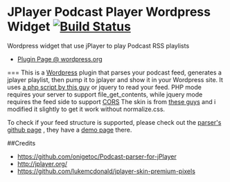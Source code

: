 JPlayer Podcast Player Wordpress Widget   [![Build Status](https://travis-ci.org/ycfreeman/jplayer-podcast-wordpress-widget.svg?branch=master)](https://travis-ci.org/ycfreeman/jplayer-podcast-wordpress-widget)
===

Wordpress widget that use jPlayer to play Podcast RSS playlists

* [Plugin Page @ wordpress.org](https://wordpress.org/plugins/podcast-player-widget/)

===
This is a [Wordpress](https://wordpress.org/) plugin that parses your podcast feed, generates a jplayer playlist, then pump it to jplayer and show it in your Wordpress site. It uses [a php script by this guy](https://github.com/onigetoc/Podcast-parser-for-jPlayer) or jquery to read your feed. PHP mode requires your server to support file_get_contents, while jquery mode requires the feed side to support [CORS](https://en.wikipedia.org/wiki/Cross-origin_resource_sharing)
The skin is from [these guys](https://github.com/lukemcdonald/jplayer-skin-premium-pixels) and i modified it slightly to get it work without normalize.css.

To check if your feed structure is supported, please check out the [parser's github page](https://github.com/onigetoc/Podcast-parser-for-jPlayer) , they have a [demo page](http://scripts.toolurl.com/audio/Podcast-parser-for-jPlayer/demo.html) there.

##Credits
* https://github.com/onigetoc/Podcast-parser-for-jPlayer
* http://jplayer.org/
* https://github.com/lukemcdonald/jplayer-skin-premium-pixels
